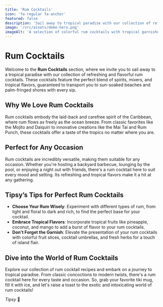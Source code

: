 ```yaml
---
title: 'Rum Cocktails'
icon: 'fa-regular fa-anchor'
featured: false
description: 'Sail away to tropical paradise with our collection of refreshing and flavorful rum cocktails, featuring the perfect blend of spirits, mixers, and tropical flavors!'
image: '/src/assets/demo-hero.png'
imageAlt: 'A selection of colorful rum cocktails with tropical garnishes.'
---
```


# Rum Cocktails

Welcome to the **Rum Cocktails** section, where we invite you to sail away to a tropical paradise with our collection of refreshing and flavorful rum cocktails. These cocktails feature the perfect blend of spirits, mixers, and tropical flavors, guaranteed to transport you to sun-soaked beaches and palm-fringed shores with every sip.

## Why We Love Rum Cocktails

Rum cocktails embody the laid-back and carefree spirit of the Caribbean, where rum flows as freely as the ocean breeze. From classic favorites like the Mojito and Daiquiri to innovative creations like the Mai Tai and Rum Punch, these cocktails offer a taste of the tropics no matter where you are.

## Perfect for Any Occasion

Rum cocktails are incredibly versatile, making them suitable for any occasion. Whether you're hosting a backyard barbecue, lounging by the pool, or enjoying a night out with friends, there's a rum cocktail here to suit every mood and setting. Its refreshing and tropical flavors make it a hit at any gathering.

## Tipsy’s Tips for Perfect Rum Cocktails

-   **Choose Your Rum Wisely**: Experiment with different types of rum, from light and floral to dark and rich, to find the perfect base for your cocktail.
-   **Embrace Tropical Flavors**: Incorporate tropical fruits like pineapple, coconut, and mango to add a burst of flavor to your rum cocktails.
-   **Don't Forget the Garnish**: Elevate the presentation of your rum cocktails with colorful fruit slices, cocktail umbrellas, and fresh herbs for a touch of island flair.

## Dive into the World of Rum Cocktails

Explore our collection of rum cocktail recipes and embark on a journey to tropical paradise. From classic concoctions to modern twists, there's a rum cocktail here for every taste and occasion. So, grab your favorite tiki mug, fill it with ice, and let's raise a toast to the exotic and intoxicating world of rum cocktails!

_Tipsy_ 🍹
